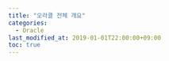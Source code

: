 ```yaml
---
title: "오라클 전체 개요"
categories: 
  - Oracle
last_modified_at: 2019-01-01T22:00:00+09:00
toc: true
---
```


